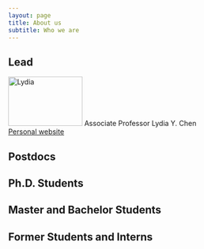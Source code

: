 ```yaml
---
layout: page
title: About us
subtitle: Who we are
---
```


## Lead


<img src="https://octodex.github.com/images/yaktocat.png" alt="Lydia"
	title="Associate Professor" width="150" height="100" /> 
	Associate Professor Lydia Y. Chen  
	[Personal website](https://www.lydiaychen.com/)
	


## Postdocs

## Ph.D. Students

## Master and Bachelor Students

## Former Students and Interns

